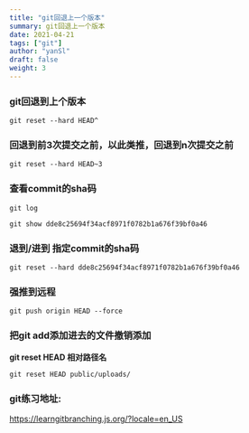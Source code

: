 ```yaml
---
title: "git回退上一个版本"
summary: git回退上一个版本
date: 2021-04-21
tags: ["git"]
author: "yanSl"
draft: false
weight: 3
---
```


### git回退到上个版本

```shell
git reset --hard HEAD^
```

###  回退到前3次提交之前，以此类推，回退到n次提交之前

```shell
git reset --hard HEAD~3
```

### 查看commit的sha码

```shell
git log
```

```shell
git show dde8c25694f34acf8971f0782b1a676f39bf0a46
```

### 退到/进到 指定commit的sha码

```shell
git reset --hard dde8c25694f34acf8971f0782b1a676f39bf0a46 
```

### 强推到远程

```
git push origin HEAD --force
```

### 把git add添加进去的文件撤销添加

**git reset HEAD 相对路径名**
```shell
git reset HEAD public/uploads/
```
### git练习地址:
<https://learngitbranching.js.org/?locale=en_US>